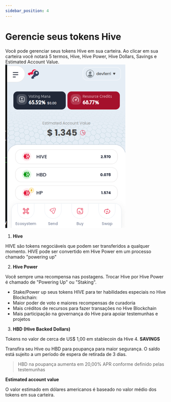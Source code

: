 ```yaml
---
sidebar_position: 4
---
```


# Gerencie seus tokens Hive
Você pode gerenciar seus tokens Hive em sua carteira. Ao clicar em sua carteira você notará 5 termos, Hive, Hive Power, Hive Dollars, Savings e Estimated Account Value.
![Alt ​​text](../../../../../src/assets/Tuto-manage/1.png)

1. **Hive**

HIVE são tokens negociáveis ​​que podem ser transferidos a qualquer momento. HIVE pode ser convertido em Hive Power em um processo chamado "powering up"

2. **Hive Power**

Você sempre uma recompensa nas postagens. Trocar Hive por Hive Power é chamado de "Powering Up" ou "Staking".

 - Stake/Power up seus tokens HIVE para ter habilidades especiais no Hive Blockchain:
 - Maior poder de voto e maiores recompensas de curadoria
 - Mais créditos de recursos para fazer transações no Hive Blockchain
 - Mais participação na governança do Hive para apoiar testemunhas e projetos

3. **HBD (Hive Backed Dollars)**

Tokens no valor de cerca de US$ 1,00 em stablecoin da Hive
4. **SAVINGS**

Transfira seu Hive ou HBD para poupança para maior segurança. O saldo está sujeito a um período de espera de retirada de 3 dias.

> HBD na poupança aumenta em 20,00% APR conforme definido pelas testemunhas

**Estimated account value**

O valor estimado em dólares americanos é baseado no valor médio dos tokens em sua carteira.
